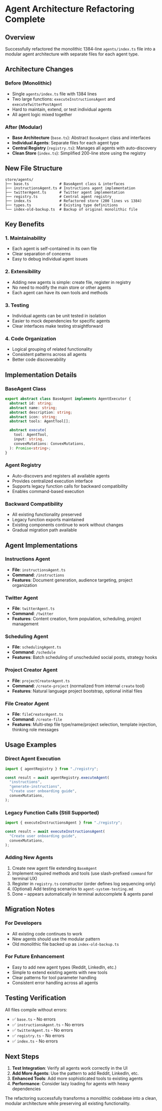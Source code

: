 # Agent Architecture Refactoring Complete

## Overview

Successfully refactored the monolithic 1384-line `agents/index.ts` file into a modular agent architecture with separate files for each agent type.

## Architecture Changes

### Before (Monolithic)

- Single `agents/index.ts` file with 1384 lines
- Two large functions: `executeInstructionsAgent` and `executeTwitterPostAgent`
- Hard to maintain, extend, or test individual agents
- All agent logic mixed together

### After (Modular)

- **Base Architecture** (`base.ts`): Abstract `BaseAgent` class and interfaces
- **Individual Agents**: Separate files for each agent type
- **Central Registry** (`registry.ts`): Manages all agents with auto-discovery
- **Clean Store** (`index.ts`): Simplified 200-line store using the registry

## New File Structure

```
store/agents/
├── base.ts              # BaseAgent class & interfaces
├── instructionsAgent.ts # Instructions agent implementation
├── twitterAgent.ts      # Twitter agent implementation
├── registry.ts          # Central agent registry
├── index.ts             # Refactored store (200 lines vs 1384)
├── types.ts             # Existing type definitions
└── index-old-backup.ts  # Backup of original monolithic file
```

## Key Benefits

### 1. **Maintainability**

- Each agent is self-contained in its own file
- Clear separation of concerns
- Easy to debug individual agent issues

### 2. **Extensibility**

- Adding new agents is simple: create file, register in registry
- No need to modify the main store or other agents
- Each agent can have its own tools and methods

### 3. **Testing**

- Individual agents can be unit tested in isolation
- Easier to mock dependencies for specific agents
- Clear interfaces make testing straightforward

### 4. **Code Organization**

- Logical grouping of related functionality
- Consistent patterns across all agents
- Better code discoverability

## Implementation Details

### BaseAgent Class

```typescript
export abstract class BaseAgent implements AgentExecutor {
  abstract id: string;
  abstract name: string;
  abstract description: string;
  abstract icon: string;
  abstract tools: AgentTool[];

  abstract execute(
    tool: AgentTool,
    input: string,
    convexMutations: ConvexMutations,
  ): Promise<string>;
}
```

### Agent Registry

- Auto-discovers and registers all available agents
- Provides centralized execution interface
- Supports legacy function calls for backward compatibility
- Enables command-based execution

### Backward Compatibility

- All existing functionality preserved
- Legacy function exports maintained
- Existing components continue to work without changes
- Gradual migration path available

## Agent Implementations

### Instructions Agent

- **File**: `instructionsAgent.ts`
- **Command**: `/instructions`
- **Features**: Document generation, audience targeting, project organization

### Twitter Agent

- **File**: `twitterAgent.ts`
- **Command**: `/twitter`
- **Features**: Content creation, form population, scheduling, project management

### Scheduling Agent

- **File**: `schedulingAgent.ts`
- **Command**: `/schedule`
- **Features**: Batch scheduling of unscheduled social posts, strategy hooks

### Project Creator Agent

- **File**: `projectCreatorAgent.ts`
- **Command**: `/create-project` (normalized from internal `create` tool)
- **Features**: Natural language project bootstrap, optional initial files

### File Creator Agent

- **File**: `fileCreatorAgent.ts`
- **Command**: `/create-file`
- **Features**: Multi‑step file type/name/project selection, template injection, thinking role messages

## Usage Examples

### Direct Agent Execution

```typescript
import { agentRegistry } from "./registry";

const result = await agentRegistry.executeAgent(
  "instructions",
  "generate-instructions",
  "Create user onboarding guide",
  convexMutations,
);
```

### Legacy Function Calls (Still Supported)

```typescript
import { executeInstructionsAgent } from "./registry";

const result = await executeInstructionsAgent(
  "Create user onboarding guide",
  convexMutations,
);
```

### Adding New Agents

1. Create new agent file extending `BaseAgent`
2. Implement required methods and tools (use slash-prefixed `command` for terminal UX)
3. Register in `registry.ts` constructor (order defines log sequencing only)
4. (Optional) Add testing scenarios to `agent-system-testing.md`
5. Done – appears automatically in terminal autocomplete & agents panel

## Migration Notes

### For Developers

- All existing code continues to work
- New agents should use the modular pattern
- Old monolithic file backed up as `index-old-backup.ts`

### For Future Enhancement

- Easy to add new agent types (Reddit, LinkedIn, etc.)
- Simple to extend existing agents with new tools
- Clear patterns for tool parameter handling
- Consistent error handling across all agents

## Testing Verification

All files compile without errors:

- ✅ `base.ts` - No errors
- ✅ `instructionsAgent.ts` - No errors
- ✅ `twitterAgent.ts` - No errors
- ✅ `registry.ts` - No errors
- ✅ `index.ts` - No errors

## Next Steps

1. **Test Integration**: Verify all agents work correctly in the UI
2. **Add More Agents**: Use the pattern to add Reddit, LinkedIn, etc.
3. **Enhanced Tools**: Add more sophisticated tools to existing agents
4. **Performance**: Consider lazy loading for agents with heavy dependencies

The refactoring successfully transforms a monolithic codebase into a clean, modular architecture while preserving all existing functionality.
